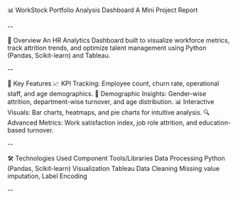 📊 WorkStock Portfolio Analysis Dashboard
A Mini Project Report

--

🌟 Overview
An HR Analytics Dashboard built to visualize workforce metrics, track attrition trends, and optimize talent management using Python (Pandas, Scikit-learn) and Tableau.

--


🎯 Key Features
📈 KPI Tracking: Employee count, churn rate, operational staff, and age demographics.
👥 Demographic Insights: Gender-wise attrition, department-wise turnover, and age distribution.
📊 Interactive Visuals: Bar charts, heatmaps, and pie charts for intuitive analysis.
🔍 Advanced Metrics: Work satisfaction index, job role attrition, and education-based turnover.


--


🛠️ Technologies Used
Component	Tools/Libraries
Data Processing	Python (Pandas, Scikit-learn)
Visualization	Tableau
Data Cleaning	Missing value imputation, Label Encoding


--
